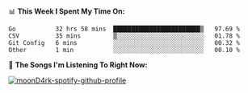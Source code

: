 📊 **This Week I Spent My Time On:**
<!--START_SECTION:waka-->
```text
Go           32 hrs 58 mins  ████████████████████████▒   97.69 % 
CSV          35 mins         ▒░░░░░░░░░░░░░░░░░░░░░░░░   01.78 % 
Git Config   6 mins          ░░░░░░░░░░░░░░░░░░░░░░░░░   00.32 % 
Other        1 min           ░░░░░░░░░░░░░░░░░░░░░░░░░   00.10 % 
```
<!--END_SECTION:waka-->

🎵 **The Songs I'm Listening To Right Now:**

[![moonD4rk-spotify-github-profile](https://spotify-github-profile.vercel.app/api/view?uid=iftr63d5ost38g0o26wcjzd8k&cover_image=true&theme=novatorem)](https://github.com/moonD4rk)
